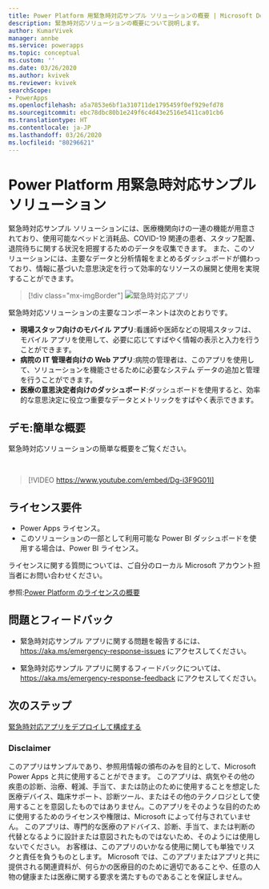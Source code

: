 ```yaml
---
title: Power Platform 用緊急時対応サンプル ソリューションの概要 | Microsoft Docs
description: 緊急時対応ソリューションの概要について説明します。
author: KumarVivek
manager: annbe
ms.service: powerapps
ms.topic: conceptual
ms.custom: ''
ms.date: 03/26/2020
ms.author: kvivek
ms.reviewer: kvivek
searchScope:
- PowerApps
ms.openlocfilehash: a5a7853e6bf1a310711de1795459f0ef929efd78
ms.sourcegitcommit: ebc78dbc80b1e249f6c4d43e2516e5411ca01cb6
ms.translationtype: HT
ms.contentlocale: ja-JP
ms.lasthandoff: 03/26/2020
ms.locfileid: "80296621"
---
```

# <a name="emergency-response-sample-solution-for-power-platform"></a>Power Platform 用緊急時対応サンプル ソリューション

緊急時対応サンプル ソリューションには、医療機関向けの一連の機能が用意されており、使用可能なベッドと消耗品、COVID-19 関連の患者、スタッフ配置、退院待ちに関する状況を把握するためのデータを収集できます。 また、このソリューションには、主要なデータと分析情報をまとめるダッシュボードが備わっており、情報に基づいた意思決定を行って効率的なリソースの展開と使用を実現することができます。

> [!div class="mx-imgBorder"] 
> ![緊急時対応アプリ](media/conf-ermerg-response-solution-overview.png)

緊急時対応ソリューションの主要なコンポーネントは次のとおりです。

- **現場スタッフ向けのモバイル アプリ**:看護師や医師などの現場スタッフは、モバイル アプリを使用して、必要に応じてすばやく情報の表示と入力を行うことができます。
- **病院の IT 管理者向けの Web アプリ**:病院の管理者は、このアプリを使用して、ソリューションを機能させるために必要なシステム データの追加と管理を行うことができます。
- **医療の意思決定者向けのダッシュボード**:ダッシュボードを使用すると、効率的な意思決定に役立つ重要なデータとメトリックをすばやく表示できます。

## <a name="demo-quick-overview"></a>デモ:簡単な概要

緊急時対応ソリューションの簡単な概要をご覧ください。

<br/>

> [!VIDEO https://www.youtube.com/embed/Dg-i3F9G01I]

## <a name="licensing-requirements"></a>ライセンス要件

- Power Apps ライセンス。
- このソリューションの一部として利用可能な Power BI ダッシュボードを使用する場合は、Power BI ライセンス。

ライセンスに関する質問については、ご自分のローカル Microsoft アカウント担当者にお問い合わせください。

参照:[Power Platform のライセンスの概要](https://docs.microsoft.com/power-platform/admin/pricing-billing-skus)

## <a name="issues-and-feedback"></a>問題とフィードバック

- 緊急時対応サンプル アプリに関する問題を報告するには、<https://aka.ms/emergency-response-issues> にアクセスしてください。

- 緊急時対応サンプル アプリに関するフィードバックについては、<https://aka.ms/emergency-response-feedback> にアクセスしてください。

## <a name="next-step"></a>次のステップ

[緊急時対応アプリをデプロイして構成する](deploy-configure.md)

### <a name="disclaimer"></a>Disclaimer

このアプリはサンプルであり、参照用情報の頒布のみを目的として、Microsoft Power Apps と共に使用することができます。 このアプリは、病気やその他の疾患の診断、治療、軽減、手当て、または防止のために使用することを想定した医療デバイス、臨床サポート、診断ツール、またはその他のテクノロジとして使用することを意図したものではありません。このアプリをそのような目的のために使用するためのライセンスや権限は、Microsoft によって付与されていません。 このアプリは、専門的な医療のアドバイス、診断、手当て、または判断の代替となるように設計または意図されたものではないため、そのようには使用しないでください。 お客様は、このアプリのいかなる使用に関しても単独でリスクと責任を負うものとします。 Microsoft では、このアプリまたはアプリと共に提供される関連資料が、何らかの医療目的のために適切であることや、任意の人物の健康または医療に関する要求を満たすものであることを保証しません。
